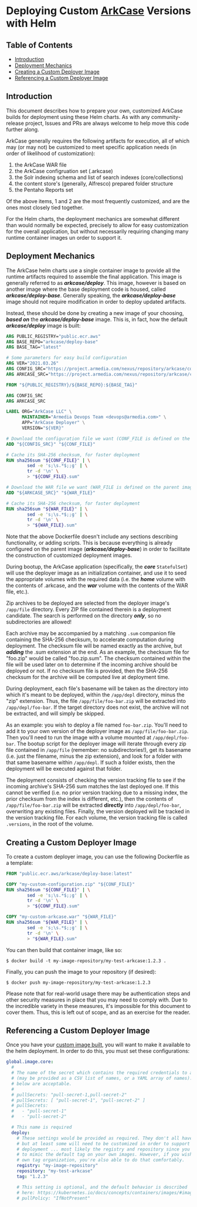 # Deploying Custom [ArkCase](https://www.arkcase.com/) Versions with Helm

## Table of Contents

* [Introduction](#introduction)
* [Deployment Mechanics](#deployment-mechanics)
* [Creating a Custom Deployer Image](#create-custom-image)
* [Referencing a Custom Deployer Image](#reference-custom-image)

## <a name="introduction"></a>Introduction

This document describes how to prepare your own, customized ArkCase builds for deployment using these Helm charts. As with any community-release project, Issues and PRs are always welcome to help move this code further along.

ArkCase generally requires the following artifacts for execution, all of which may (or may not) be customized to meet specific application needs (in order of likelihood of customization):

1. the ArkCase WAR file
1. the ArkCase configruation set (.arkcase)
1. the Solr indexing schema and list of search indexes (core/collections)
1. the content store's (generally, Alfresco) prepared folder structure
1. the Pentaho Reports set

Of the above items, 1 and 2 are the most frequently customized, and are the ones most closely tied together.

For the Helm charts, the deployment mechanics are somewhat different than would normally be expected, precisely to allow for easy customization for the overall application, but without necessarily requiring changing many runtime container images un order to support it.

## <a name="deployment-mechanics"></a>Deployment Mechanics

The ArkCase helm charts use a single container image to provide all the runtime artifacts required to assemble the final application. This image is generally referred to as ***arkcase/deploy***. This image, however is based on another image where the base deployment code is housed, called ***arkcase/deploy-base***. Generally speaking, the ***arkcase/deploy-base*** image should not require modification in order to deploy updated artifacts.

Instead, these should be done by creating a new image of your choosing, ***based on*** the ***arkcase/deploy-base*** image. This is, in fact, how the default ***arkcase/deploy*** image is built:

```Dockerfile
ARG PUBLIC_REGISTRY="public.ecr.aws"
ARG BASE_REPO="arkcase/deploy-base"
ARG BASE_TAG="latest"

# Some parameters for easy build configuration
ARG VER="2021.03.26"
ARG CONFIG_SRC="https://project.armedia.com/nexus/repository/arkcase/com/armedia/arkcase/arkcase-config-core/${VER}/arkcase-config-core-${VER}.zip"
ARG ARKCASE_SRC="https://project.armedia.com/nexus/repository/arkcase/com/armedia/acm/acm-standard-applications/arkcase/${VER}/arkcase-${VER}.war"

FROM "${PUBLIC_REGISTRY}/${BASE_REPO}:${BASE_TAG}"

ARG CONFIG_SRC
ARG ARKCASE_SRC

LABEL ORG="ArkCase LLC" \
      MAINTAINER="Armedia Devops Team <devops@armedia.com>" \
      APP="ArkCase Deployer" \
      VERSION="${VER}"

# Download the configuration file we want (CONF_FILE is defined on the parent image)
ADD "${CONFIG_SRC}" "${CONF_FILE}"

# Cache its SHA-256 checksum, for faster deployment
RUN sha256sum "${CONF_FILE}" | \
        sed -e 's;\s.*$;;g' | \
        tr -d '\n' \
        > "${CONF_FILE}.sum"

# Download the WAR file we want (WAR_FILE is defined on the parent image)
ADD "${ARKCASE_SRC}" "${WAR_FILE}"

# Cache its SHA-256 checksum, for faster deployment
RUN sha256sum "${WAR_FILE}" | \
        sed -e 's;\s.*$;;g' | \
        tr -d '\n' \
        > "${WAR_FILE}.sum"
```

Note that the above Dockerfile doesn't include any sections describing functionality, or adding scripts.  This is because everything is already configured on the parent image (***arkcase/deploy-base***) in order to facilitate the construction of customized deployment images.

During bootup, the ArkCase application (specifically, the ***core*** `StatefulSet`) will use the deployer image as an initialization container, and use it to seed the appropriate volumes with the required data (i.e. the ***home*** volume with the contents of .arkcase, and the ***war*** volume with the contents of the WAR file, etc.).

Zip archives to be deployed are selected from the deployer image's `/app/file` directory. Every ZIP file contained therein is a deployment candidate. The search is performed on the directory ***only***, so no subdirectories are allowed!

Each archive may be accompanied by a matching `.sum` companion file containing the SHA-256 checksum, to accelerate computation during deployment. The checksum file will be named exactly as the archive, but ***adding*** the .sum extension at the end. As an example, the checksum file for "foo.zip" would be called "foo.zip.sum". The checksum contained within the file will be used later on to determine if the incoming archive should be deployed or not. If no checksum file is provided, then the SHA-256 checksum for the archive will be computed live at deployment time.

During deployment, each file's basename will be taken as the directory into which it's meant to be deployed, within the `/app/depl` directory, minus the "zip" extension. Thus, the file `/app/file/foo-bar.zip` will be extracted into `/app/depl/foo-bar`. If the target directory does not exist, the archive will not be extracted, and will simply be skipped.

As an example: you wish to deploy a file named `foo-bar.zip`. You'll need to add it to your own version of the deployer image as `/app/file/foo-bar.zip`. Then you'll need to run the image with a volume mounted at `/app/depl/foo-bar`. The bootup script for the deployer image will iterate through every zip file contained in `/app/file` (remember: no subdirectories!), get its basename (i.e. just the filename, minus the zip extension), and look for a folder with that same basename within `/app/depl`. If such a folder exists, then the deployment will be executed against that folder.

The deployment consists of checking the version tracking file to see if the incoming archive's SHA-256 sum matches the last deployed one. If this cannot be verified (i.e. no prior version tracking due to a missing index, the prior checksum from the index is different, etc.), then the contents of `/app/file/foo-bar.zip` will be extracted **directly** into `/app/depl/foo-bar`, overwriting any existing files. Finally, the version deployed will be tracked in the version tracking file. For each volume, the version tracking file is called `.versions`, in the root of the volume.

## <a name="create-custom-image"></a>Creating a Custom Deployer Image

To create a custom deployer image, you can use the following Dockerfile as a template:

```Dockerfile
FROM "public.ecr.aws/arkcase/deploy-base:latest"

COPY "my-custom-configuration.zip" "${CONF_FILE}"
RUN sha256sum "${CONF_FILE}" | \
        sed -e 's;\s.*$;;g' | \
        tr -d '\n' \
        > "${CONF_FILE}.sum"

COPY "my-custom-arkcase.war" "${WAR_FILE}"
RUN sha256sum "${WAR_FILE}" | \
        sed -e 's;\s.*$;;g' | \
        tr -d '\n' \
        > "${WAR_FILE}.sum"
```

You can then build that container image, like so:

    $ docker build -t my-image-repository/my-test-arkcase:1.2.3 .

Finally, you can push the image to your repository (if desired):

    $ docker push my-image-repository/my-test-arkcase:1.2.3

Please note that for real-world usage there may be authentication steps and other security measures in place that you may need to comply with. Due to the incredible variety in these measures, it's impossible for this document to cover them. Thus, this is left out of scope, and as an exercise for the reader.


## <a name="reference-custom-image"></a>Referencing a Custom Deployer Image

Once you have your [custom image built](#create-custom-image), you will want to make it available to the helm deployment. In order to do this, you must set these configurations:

```yaml
global.image.core:
  #
  # The name of the secret which contains the required credentials to access the image
  # (may be provided as a CSV list of names, or a YAML array of names). All 3 forms
  # below are acceptable.
  #
  # pullSecrets: "pull-secret-1,pull-secret-2"
  # pullSecrets: [ "pull-secret-1", "pull-secret-2" ]
  # pullSecrets:
  #   - "pull-secret-1"
  #   - "pull-secret-2"

  # This name is required
  deploy:
    # These settings would be provided as required. They don't all have to be there,
    # but at least some will need to be customized in order to support your custom
    # deployment ... most likely the registry and repository since you would be able
    # to mimic the default tag on your own images. However, if you wish to follow your
    # own tag organization, you're also able to do that comfortably.
    registry: "my-image-repository"
    repository: "my-test-arkcase"
    tag: "1.2.3"

    # This setting is optional, and the default behavior is described
    # here: https://kubernetes.io/docs/concepts/containers/images/#image-pull-policy
    # pullPolicy: "IfNotPresent"
```
